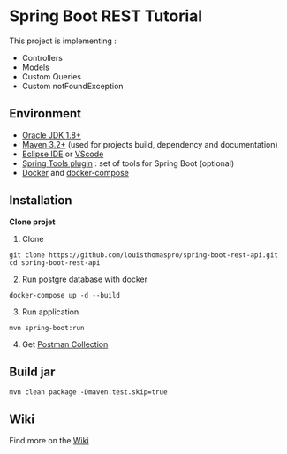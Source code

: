 # Spring Boot REST Tutorial

This project is implementing :
- Controllers
- Models
- Custom Queries
- Custom notFoundException

## Environment

- [Oracle JDK 1.8+](https://www.oracle.com/java/technologies/javase-downloads.html)
- [Maven 3.2+](https://maven.apache.org/download.cgi) (used for projects build, dependency and documentation)
- [Eclipse IDE](https://www.eclipse.org/downloads/) or [VScode](https://code.visualstudio.com/download)
- [Spring Tools plugin](https://spring.io/tools) : set of tools for Spring Boot (optional)
- [Docker](https://docs.docker.com/install/) and [docker-compose](https://docs.docker.com/compose/install/)


## Installation

**Clone projet**

1. Clone

```bash=
git clone https://github.com/louisthomaspro/spring-boot-rest-api.git
cd spring-boot-rest-api
```

2. Run postgre database with docker

```bash=
docker-compose up -d --build
```

3. Run application

```bash=
mvn spring-boot:run
```

4. Get [Postman Collection](https://www.getpostman.com/collections/1d102f52352716987f2d)

## Build jar

```bash=
mvn clean package -Dmaven.test.skip=true
```

## Wiki

Find more on the [Wiki](https://github.com/louisthomaspro/spring-boot-rest-api/wiki)
